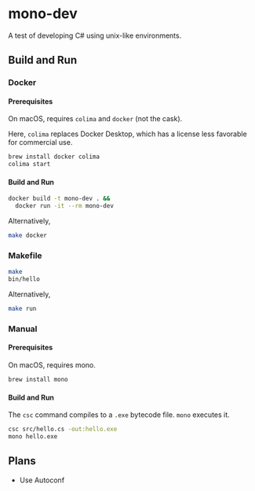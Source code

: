 # mono-dev

A test of developing C# using unix-like environments.

## Build and Run
### Docker
#### Prerequisites
On macOS, requires `colima` and `docker` (not the cask).

Here, `colima` replaces Docker Desktop, which has a license less favorable for commercial use.

```bash
brew install docker colima
colima start
```

#### Build and Run
```bash
docker build -t mono-dev . &&
  docker run -it --rm mono-dev
```

Alternatively,
```bash
make docker
```

### Makefile

```bash
make
bin/hello
```

Alternatively,

```bash
make run
```

### Manual
#### Prerequisites
On macOS, requires mono.

```bash
brew install mono
```

#### Build and Run
The `csc` command compiles to a `.exe` bytecode file. `mono` executes it.

```bash
csc src/hello.cs -out:hello.exe
mono hello.exe
```

## Plans
* Use Autoconf
